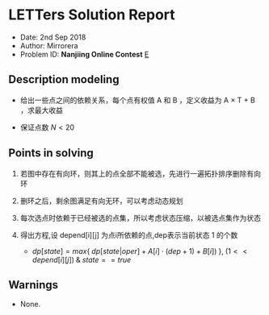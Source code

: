 
<script type="text/javascript"src="http://cdn.mathjax.org/mathjax/latest/MathJax.js?config=TeX-AMS-MML_HTMLorMML"></script>

# LETTers Solution Report

- Date: 2nd Sep 2018
- Author: Mirrorera
- Problem ID:  **Nanjiing Online Contest** [E](https://nanti.jisuanke.com/t/30994)

## Description modeling

 - 给出一些点之间的依赖关系，每个点有权值 A 和 B ，定义收益为 A $\times$ T + B ，求最大收益

 - 保证点数 $N < 20$

## Points in solving

1. 若图中存在有向环，则其上的点全部不能被选，先进行一遍拓扑排序删除有向环

2. 删环之后，剩余图满足有向无环，可以考虑动态规划

3. 每次选点时依赖于已经被选的点集，所以考虑状态压缩，以被选点集作为状态

4. 得出方程,设 depend[i][j] 为点i所依赖的点,dep表示当前状态 1 的个数

    - $dp[state] = max\{\;dp[state | oper] + A[i] \cdot (dep + 1) + B[i])\;\} ,\; (1 << depend[i][j])\; \& \; state == true$

## Warnings

 - None.
